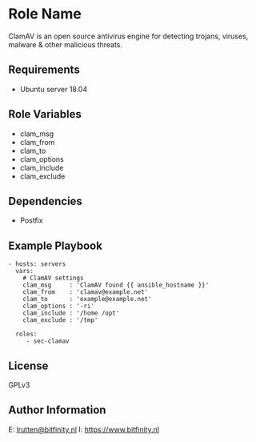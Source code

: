 Role Name
=========

ClamAV is an open source antivirus engine for detecting trojans, viruses,
malware & other malicious threats.

Requirements
------------

* Ubuntu server 18.04


Role Variables
--------------

- clam_msg     
- clam_from    
- clam_to      
- clam_options 
- clam_include 
- clam_exclude

Dependencies
------------

- Postfix

Example Playbook
----------------

    - hosts: servers
      vars:
        # ClamAV settings
        clam_msg     : 'ClamAV found {{ ansible_hostname }}'
        clam_from    : 'clamav@example.net'
        clam_to      : 'example@example.net'
        clam_options : '-ri'
        clam_include : '/home /opt'
        clam_exclude : '/tmp'

      roles:
         - sec-clamav

License
-------

GPLv3

Author Information
------------------

E: lrutten@bitfinity.nl
I: https://www.bitfinity.nl
